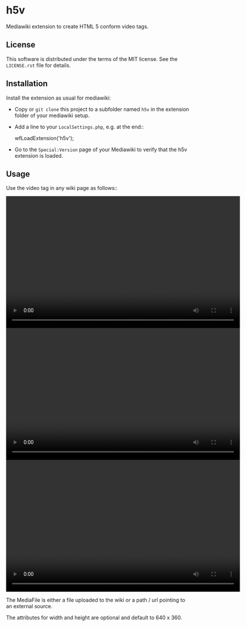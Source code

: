 # h5v

Mediawiki extension to create HTML 5 conform video tags. 

## License

This software is distributed under the terms of the MIT license. See
the ``LICENSE.rst`` file for details.


## Installation

Install the extension as usual for mediawiki:

- Copy or `git clone` this project to a subfolder named ``h5v`` in the
  extension folder of your mediawiki setup.
  
- Add a line to your ``LocalSettings.php``, e.g. at the end::

    wfLoadExtension('h5v');
    
- Go to the `Special:Version` page of your Mediawiki to verify that
  the h5v extension is loaded.

## Usage

Use the video tag in any wiki page as follows::

  <video width="640" height="360">File:MediaFile.mp4</video>
  <video width="640" height="360">../../LocalPath/MyFile.mp4</video>
  <video width="640" height="360">http://myhost/MyFile.mp4</video>


The MediaFile is either a file uploaded to the wiki or a path / url
pointing to an external source.

The attributes for width and height are optional and default to 640 x
360.


